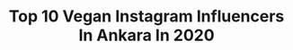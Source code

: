 ---
title: Top 10 Vegan Instagram Influencers In Ankara In 2020
description: >-
  Find top vegan Instagram influencers in Ankara in 2020. Most popular hashtags: #vegan #ankara #koronavir #ramadan.
platform: Instagram
profiles:
  - username: "burcusavasciofficial"
    fullname: >-
      Burcu Savaşçı
    location: "Turkey"
    followers: 64622
    engagement: 119
    commentsToLikes: 0.324785
    id: ck5cezhcgm0xf0i11xysp3pw1
    verified: false
    hashtags: "#lunch, #bloggerslife, #devler29, #kozmetik"
  - username: "nihankececiofficial"
    fullname: >-
      Nihan 💻Influencer/Blogger
    location: "Turkey"
    followers: 15340
    engagement: 853
    commentsToLikes: 0.246968
    id: ck8tdj56p3iv30j78uhk8r5q1
    verified: false
    hashtags: "#goldbiogelplus, #corona, #badenatural, #yuzserumu"
  - username: "ilknurozdemir61"
    fullname: >-
      İlknur Özdemir
    location: "Turkey"
    followers: 27223
    engagement: 374
    commentsToLikes: 0.153290
    id: ck8t3cgp12qtl0j78glw4h0kg
    verified: false
    hashtags: "#mardingezi, #viewforview, #iloveyou, #yazkombinleri"
  - username: "arazs.mom"
    fullname: >-
      Influencer Blogger⬆️
    location: "Turkey"
    followers: 27102
    engagement: 398
    commentsToLikes: 0.051649
    id: ck9wfktk7paf50j781zzgev3o
    verified: false
    hashtags: "#baby, #20likes, #instadaily, #tarzgiyim"
  - username: "sagliklabeslen"
    fullname: >-
      Baked By Ayşe  ♥️👩🏼‍🍳
    location: "Turkey"
    followers: 18710
    engagement: 425
    commentsToLikes: 0.488905
    id: ckap7qotgl5380i78mpjbap8t
    verified: false
    hashtags: "#cikolata, #homemade, #sekersiz, #sulukek"
  - username: "midyat_burada47"
    fullname: >-
      Midyat Tanıtım Platformu
    location: "Turkey"
    followers: 11194
    engagement: 553
    commentsToLikes: 0.020337
    id: ck8tc4b7oy8g10j782o4t6my9
    verified: false
    hashtags: "#instafood, #amigurumi, #latepost, #roses"
  - username: "al_enblog"
    fullname: >-
      Al-En'in mutfağı  😊
    location: "Turkey"
    followers: 53345
    engagement: 114
    commentsToLikes: 0.193184
    id: ck15rawdh70z70i199c3ib2je
    verified: false
    hashtags: "#foodiesofinstagram, #naturel, #ayakkabidelisiyim, #vscocam"
  - username: "fusunakinci"
    fullname: >-
      Füsun Yücel Akıncı
    location: "Turkey"
    followers: 15467
    engagement: 367
    commentsToLikes: 0.068998
    id: ck5cez7u0m0bj0i11vylu8ljr
    verified: false
    hashtags: "#koruyucui, #banat, #koronag, #bakteritemizli"
  - username: "dyt_pelinyuksel"
    fullname: >-
      Diyetisyen Pelin YÜKSEL
    location: "Turkey"
    followers: 15637
    engagement: 548
    commentsToLikes: 0.129430
    id: ck6ue7ax1p8h10j71pw5gzdg6
    verified: false
    hashtags: "#2019, #uyan, #diyettarifler, #konferans"
  - username: "tunaapari"
    fullname: >-
      Tuna Yüksel
    location: "Turkey"
    followers: 108691
    engagement: 402
    commentsToLikes: 0.033300
    id: ck6tu5311ecnw0j71qcz84e5i
    verified: false
    hashtags: "#practice, #eyesonyou, #icanfly, #happysoul"
---